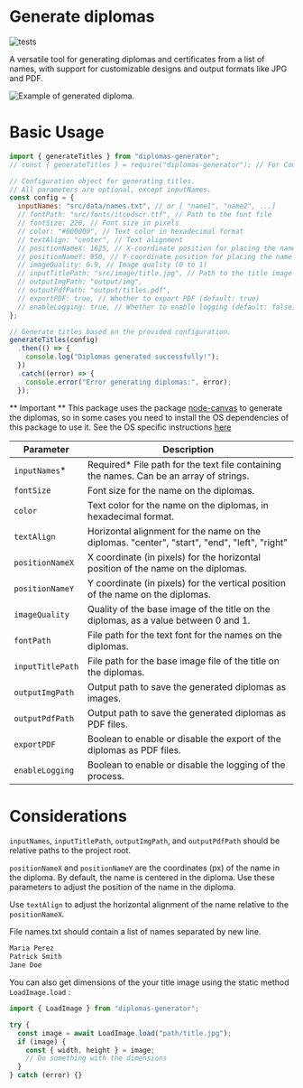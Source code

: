 # Generate diplomas

![tests](https://github.com/flpmcruz/diplomas-generator/actions/workflows/ci.yml/badge.svg)

A versatile tool for generating diplomas and certificates from a list of names, with support for customizable designs and output formats like JPG and PDF.

![Example of generated diploma.](https://flpmcruz.github.io/diplomas-generator/example.jpg)

# Basic Usage

```js
import { generateTitles } from "diplomas-generator";
// const { generateTitles } = require("diplomas-generator"); // For CommonJS

// Configuration object for generating titles.
// All parameters are optional, except inputNames.
const config = {
  inputNames: "src/data/names.txt", // or [ "name1", "name2", ...]
  // fontPath: "src/fonts/itcedscr.ttf", // Path to the font file
  // fontSize: 220, // Font size in pixels
  // color: "#000000", // Text color in hexadecimal format
  // textAlign: "center", // Text alignment
  // positionNameX: 1625, // X-coordinate position for placing the name
  // positionNameY: 950, // Y-coordinate position for placing the name
  // imageQuality: 0.9, // Image quality (0 to 1)
  // inputTitlePath: "src/image/title.jpg", // Path to the title image file
  // outputImgPath: "output/img",
  // outputPdfPath: "output/titles.pdf",
  // exportPDF: true, // Whether to export PDF (default: true)
  // enableLogging: true, // Whether to enable logging (default: false)
};

// Generate titles based on the provided configuration.
generateTitles(config)
  .then(() => {
    console.log("Diplomas generated successfully!");
  })
  .catch((error) => {
    console.error("Error generating diplomas:", error);
  });
```

** Important **
This package uses the package [node-canvas](https://www.npmjs.com/package/canvas) to generate the diplomas, so in some cases you need to install the OS dependencies of this package to use it. See the OS specific instructions [here](https://www.npmjs.com/package/canvas)

| Parameter        | Description                                                                                  |
| ---------------- | -------------------------------------------------------------------------------------------- |
| `inputNames`\*   | Required\* File path for the text file containing the names. Can be an array of strings.     |
| `fontSize`       | Font size for the name on the diplomas.                                                      |
| `color`          | Text color for the name on the diplomas, in hexadecimal format.                              |
| `textAlign`      | Horizontal alignment for the name on the diplomas. "center", "start", "end", "left", "right" |
| `positionNameX`  | X coordinate (in pixels) for the horizontal position of the name on the diplomas.            |
| `positionNameY`  | Y coordinate (in pixels) for the vertical position of the name on the diplomas.              |
| `imageQuality`   | Quality of the base image of the title on the diplomas, as a value between 0 and 1.          |
| `fontPath`       | File path for the text font for the names on the diplomas.                                   |
| `inputTitlePath` | File path for the base image file of the title on the diplomas.                              |
| `outputImgPath`  | Output path to save the generated diplomas as images.                                        |
| `outputPdfPath`  | Output path to save the generated diplomas as PDF files.                                     |
| `exportPDF`      | Boolean to enable or disable the export of the diplomas as PDF files.                        |
| `enableLogging`  | Boolean to enable or disable the logging of the process.                                     |

# Considerations

`inputNames`, `inputTitlePath`, `outputImgPath`, and `outputPdfPath` should be relative paths to the project root.

`positionNameX` and `positionNameY` are the coordinates (px) of the name in the diploma. By default, the name is centered in the diploma. Use these parameters to adjust the position of the name in the diploma.

Use `textAlign` to adjust the horizontal alignment of the name relative to the `positionNameX`.

File names.txt should contain a list of names separated by new line.

```txt
Maria Perez
Patrick Smith
Jane Doe
```

You can also get dimensions of the your title image using the static method `LoadImage.load` :

```js
import { LoadImage } from "diplomas-generator";

try {
  const image = await LoadImage.load("path/title.jpg");
  if (image) {
    const { width, height } = image;
    // Do something with the dimensions
  }
} catch (error) {}
```
